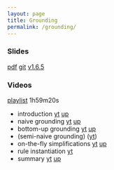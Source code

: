 ```yaml
---
layout: page
title: Grounding
permalink: /grounding/
---
```


### Slides

  [pdf](https://github.com/potassco-asp-course/course/releases/download/v1.6.5/grounding.pdf)
  [git](https://github.com/potassco-asp-course/grounding)
  [v1.6.5](https://github.com/potassco-asp-course/course/releases/tag/v1.6.5)

### Videos

  [playlist](https://www.youtube.com/playlist?list=PL7DBaibuDD9PRJitHc-lVwLNI2nlMEsSU) 1h59m20s

  * introduction
	[yt](https://youtu.be/KWx6VDmLdFY)
	[up](https://mediaup.uni-potsdam.de/Play/26810)
  * naive grounding
	[yt](https://youtu.be/LpuvP3Mfskg)
	[up](https://mediaup.uni-potsdam.de/Play/26811)
  * bottom-up grounding
	[yt](https://youtu.be/tWrk94svdT8)
	[up](https://mediaup.uni-potsdam.de/Play/26844)
  * (semi-naive grounding) ([yt](https://youtu.be/my4qUyYPnQo))
  * on-the-fly simplifications
	[yt](https://youtu.be/pMu1ElXkaIQ)
    [up](https://mediaup.uni-potsdam.de/Play/27515)
  * rule instantiation
	[yt](https://youtu.be/I9T4IlpJDf8)
  * summary
	[yt](https://youtu.be/tVnATIASgcY)
	[up](https://mediaup.uni-potsdam.de/Play/28227)
